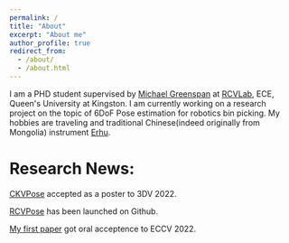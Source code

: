 ```yaml
---
permalink: /
title: "About"
excerpt: "About me"
author_profile: true
redirect_from: 
  - /about/
  - /about.html
---
```


I am a PHD student supervised by [Michael Greenspan](https://www.ece.queensu.ca/people/M-Greenspan/index.html) at [RCVLab](https://rcvlab.engineering.queensu.ca/), ECE, Queen's University at Kingston. I am currently working on a research project on the topic of 6DoF Pose estimation for robotics bin picking. My hobbies are traveling and traditional Chinese(indeed originally from Mongolia) instrument [Erhu](https://en.wikipedia.org/wiki/Erhu).


Research News:
===
[CKVPose](https://aaronwool.github.io/publication/ckvpose) accepted as a poster to 3DV 2022.

[RCVPose](https://github.com/aaronWool/rcvpose) has been launched on Github.

[My first paper](https://aaronwool.github.io/publication/rcvpose) got oral acceptence to ECCV 2022.
